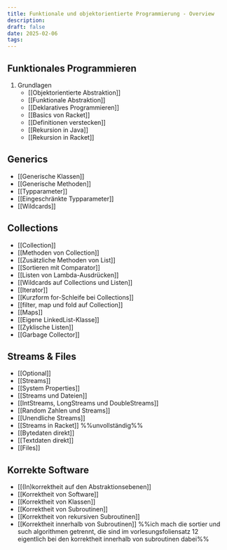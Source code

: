 ```yaml
---
title: Funktionale und objektorientierte Programmierung - Overview
description: 
draft: false
date: 2025-02-06
tags:
---
```

## Funktionales Programmieren
1. Grundlagen
	- [[Objektorientierte Abstraktion]]
	- [[Funktionale Abstraktion]]
	- [[Deklaratives Programmieren]]
	- [[Basics von Racket]]
	- [[Definitionen verstecken]]
	- [[Rekursion in Java]]
	- [[Rekursion in Racket]]
## Generics
- [[Generische Klassen]]
- [[Generische Methoden]]
- [[Typparameter]]
- [[Eingeschränkte Typparameter]]
- [[Wildcards]]
## Collections
- [[Collection]]
- [[Methoden von Collection]]
- [[Zusätzliche Methoden von List]]
- [[Sortieren mit Comparator]]
- [[Listen von Lambda-Ausdrücken]]
- [[Wildcards auf Collections und Listen]]
- [[Iterator]]
- [[Kurzform for-Schleife bei Collections]]
- [[filter, map und fold auf Collection]]
- [[Maps]]
- [[Eigene LinkedList-Klasse]]
- [[Zyklische Listen]]
- [[Garbage Collector]]
## Streams & Files
- [[Optional]]
- [[Streams]]
- [[System Properties]]
- [[Streams und Dateien]]
- [[IntStreams, LongStreams und DoubleStreams]]
- [[Random Zahlen und Streams]]
- [[Unendliche Streams]]
- [[Streams in Racket]] %%unvollständig%%
- [[Bytedaten direkt]]
- [[Textdaten direkt]]
- [[Files]]
## Korrekte Software
- [[(In)korrektheit auf den Abstraktionsebenen]]
- [[Korrektheit von Software]]
- [[Korrektheit von Klassen]]
- [[Korrektheit von Subroutinen]]
- [[Korrektheit von rekursiven Subroutinen]]
- [[Korrektheit innerhalb von Subroutinen]]
%%ich mach die sortier und such algorithmen getrennt, die sind im vorlesungsfoliensatz 12 eigentlich bei den korrektheit innerhalb von subroutinen dabei%%